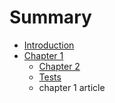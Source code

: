 # Summary

* [Introduction](README.md)
* [Chapter 1](chapter_1.md)
   * [Chapter 2](chapter_2.md)
   * [Tests](tests.md)
   * chapter 1 article

